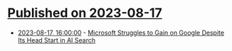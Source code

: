 # [Published on 2023-08-17](index.md)

* [2023-08-17, 16:00:00](https://slashdot.org/story/23/08/17/1229248/microsoft-struggles-to-gain-on-google-despite-its-head-start-in-ai-search?utm_source=rss1.0mainlinkanon&utm_medium=feed) - [Microsoft Struggles to Gain on Google Despite Its Head Start in AI Search](https://slashdot.org/story/23/08/17/1229248/microsoft-struggles-to-gain-on-google-despite-its-head-start-in-ai-search?utm_source=rss1.0mainlinkanon&utm_medium=feed)
